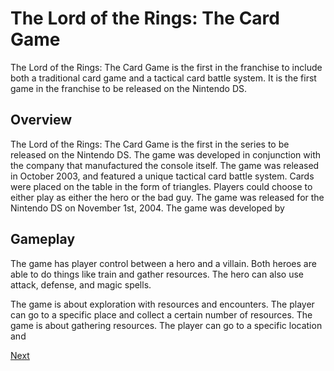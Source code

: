 # The Lord of the Rings: The Card Game

The Lord of the Rings: The Card Game is the first in the franchise to include both a traditional card game and a tactical card battle system. It is the first game in the franchise to be released on the Nintendo DS.

## Overview

The Lord of the Rings: The Card Game is the first in the series to be released on the Nintendo DS. The game was developed in conjunction with the company that manufactured the console itself. The game was released in October 2003, and featured a unique tactical card battle system. Cards were placed on the table in the form of triangles. Players could choose to either play as either the hero or the bad guy. The game was released for the Nintendo DS on November 1st, 2004. The game was developed by                                                                                                                                                                                                                                                    
 

## Gameplay

The game has player control between a hero and a villain. Both heroes are able to do things like train and gather resources. The hero can also use attack, defense, and magic spells.

The game is about exploration with resources and encounters. The player can go to a specific place and collect a certain number of resources. The game is about gathering resources. The player can go to a specific location and

[Next](192.md)